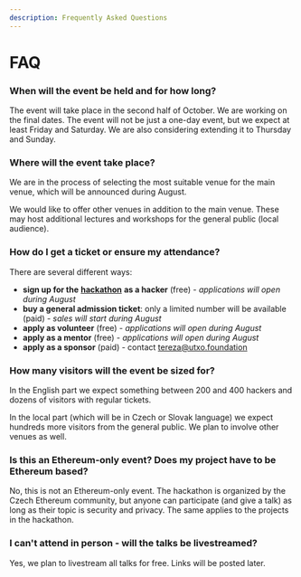 ```yaml
---
description: Frequently Asked Questions
---
```


# FAQ

### When will the event be held and for how long?

The event will take place in the second half of October. We are working on the final dates. The event will not be just a one-day event, but we expect at least Friday and Saturday. We are also considering extending it to Thursday and Sunday.

### Where will the event take place?

We are in the process of selecting the most suitable venue for the main venue, which will be announced during August.

We would like to offer other venues in addition to the main venue. These may host additional lectures and workshops for the general public (local audience).

### How do I get a ticket or ensure my attendance?

There are several different ways:

* **sign up for the** [**hackathon**](hackathon.md) **as a hacker** (free) - _applications will open during August_
* **buy a general admission ticket**: only a limited number will be available (paid) - _sales will start during August_
* **apply as volunteer** (free) - _applications will open during August_
* **apply as a mentor** (free) - _applications will open during August_
* **apply as a sponsor** (paid) - contact [tereza@utxo.foundation](mailto:tereza@utxo.foundation)

### How many visitors will the event be sized for?

In the English part we expect something between 200 and 400 hackers and dozens of visitors with regular tickets.&#x20;

In the local part (which will be in Czech or Slovak language) we expect hundreds more visitors from the general public. We plan to involve other venues as well.

### Is this an Ethereum-only event? Does my project have to be Ethereum based?

No, this is not an Ethereum-only event. The hackathon is organized by the Czech Ethereum community, but anyone can participate (and give a talk) as long as their topic is security and privacy. The same applies to the projects in the hackathon.

### I can't attend in person - will the talks be livestreamed?

Yes, we plan to livestream all talks for free. Links will be posted later.

